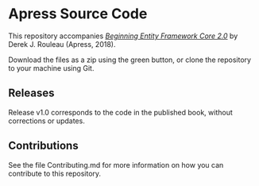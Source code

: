 # Apress Source Code

This repository accompanies [*Beginning Entity Framework Core 2.0*](http://www.apress.com/9781484233740) by Derek J. Rouleau (Apress, 2018).

[comment]: #cover


Download the files as a zip using the green button, or clone the repository to your machine using Git.

## Releases

Release v1.0 corresponds to the code in the published book, without corrections or updates.

## Contributions

See the file Contributing.md for more information on how you can contribute to this repository.
